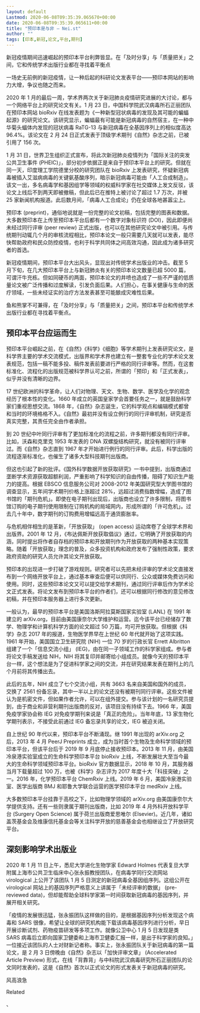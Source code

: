 ```yaml
---
layout: default
Lastmod: 2020-06-08T09:35:39.065670+00:00
date: 2020-06-08T09:35:39.065611+00:00
title: "预印本是与非 – Nei.st"
author: ""
tags: [印本,新冠,论文,平台,期刊]
---
```


新冠疫情期间迅速崛起的预印本平台利弊皆显。在「及时分享」与「质量把关」之间，它和传统学术出版行业都在寻找着平衡点

一场史无前例的新冠疫情，让一种后起的科研论文发表平台——预印本网站的影响力大增，争议也随之而来。

2020 年 1 月的最后一周，学术界两次关于新冠肺炎疫情研究进展的大讨论，都与一个网络平台上的研究论文有关。1 月 23 日，中国科学院武汉病毒所石正丽团队在预印本网站 bioRxiv 在线发表题为《一种新型冠状病毒的发现及其可能的蝙蝠起源》的研究论文。该研究显示，蝙蝠最有可能是新冠病毒的自然宿主，在一种中华菊头蝠体内发现的冠状病毒 RaTG-13 与新冠病毒在全基因序列上的相似度高达 96.4%。该论文在 2 月 24 日正式发表于顶级学术期刊《自然》杂志之前，已被引用了 156 次。

1 月 31 日，世界卫生组织正式宣布，将此次新冠肺炎疫情列为「国际关注的突发公共卫生事件 (PHEIC)」，部分初步依据正是来自于预印本平台上的研究。但就在同一天，印度理工学院德里分校的研究团队在 bioRxiv 上发表研究，怀疑新冠病毒被插入艾滋病病毒的关键氨基酸序列，暗示新冠病毒可能由「人工合成制造」。该文一出，多名病毒学和基因组学等领域的权威科学家在社交媒体上发文反驳，该论文上线后不到两天即被撤稿，但此后已在推特上被讨论了超过 1.7 万次，并被 25 家新闻机构报道。此后数月间，「病毒人工合成论」仍在全球各地甚嚣尘上。

预印本 (preprint)，通俗地说就是一份完整的论文初稿，包括完整的图表和数据。大多数预印本在上传至预印本平台后都有一个数字对象标识符 (DOI)，因此即便尚未经过同行评审 (peer review) 正式出版，也可以在其他研究论文中被引用。与传统期刊动辄几个月的审核流程相比，预印本论文一般只需要几天就可以发表，能尽快帮助政府和民众防控疫情，也利于科学共同体之间高效沟通，因此成为诸多研究者的首选。

新冠疫情期间，预印本平台大出风头，显现出对传统学术出版业的冲击。截至 5 月下旬，在几大预印本平台上与新冠肺炎有关的预印本论文数量已超 5000 篇，可谓汗牛充栋。但如同硬币的两面，预印本论文的井喷也造成了一些不严谨的低质量论文被广泛传播和过度解读，引发负面后果。人们担心，在事关健康与生命的医疗领域，一些未经证实的治疗方法发表甚至可能酿成灾难性后果。

鱼和熊掌不可兼得，在「及时分享」与「质量把关」之间，预印本平台和传统学术出版行业都在寻找着平衡点。

预印本平台应运而生
---------

预印本平台崛起之前，在《自然》《科学》《细胞》等学术期刊上发表研究论文，是科学界主要的学术交流模式，出版界和学术界也建立有一整套专业化的学术论文发表规范，包括一稿不能多投、稿件发表前要进行严格的同行评审等。然而，在这套标准化、流程化的出版规范被科学界认可之前，所谓的「预印」和「正式发表」，似乎并没有清晰的边界。

17 世纪欧洲的科学革命，让人们对物理、天文、生物、数学、医学及化学的观念经历了根本性的变化。1660 年成立的英国皇家学会首要任务之一，就是鼓励科学家们重视思想交流。1868 年，《自然》杂志诞生，它的科学观点和编辑模式都曾和当时的环境格格不入。《自然》最初并没有设立例行的同行评审机制，研究是否真实完整，其责任完全由作者承担。

到 20 世纪中叶同行评审有了更加标准化的流程之前，许多期刊都没有同行评审。比如，沃森和克里克 1953 年发表的 DNA 双螺旋结构研究，就没有被同行评审过。而《自然》杂志直到 1967 年才开始进行例行的同行评审。此后，科学出版的流程逐渐标准化，也催生了诸多大型科技期刊出版商。

但这也引起了新的批评。《国外科学数据开放获取研究》一书中提到，出版商通过垄断学术资源获取超额利润，严重影响了科学知识的自由传播，阻碍了知识生产能力的提高。根据 EBSCO 信息服务公司对 2008-2012 年美国研究型大学图书馆的调查显示，五年间学术期刊价格上涨超过 28%，远超过消费指数增幅，造成了图书馆的「期刊危机」。即使在电子期刊出现后，出版商也设立了许多限制，将图书馆订购的电子期刊使用限制在订购机构的局域网内，形成所谓的「许可危机」。过去几十年中，数字期刊的订购费用增幅远高于通货膨胀率。

与危机相伴相生的是革新，「开放获取」 (open access) 运动席卷了全球学术界和出版界。2001 年 12 月，《布达佩斯开放获取倡议》通过，它明确了开放获取的内涵，同时提出将作者自存档的预印本和开放期刊作为开放获取的两种基本实现策略。随着「开放获取」理念的普及，众多投资机构和政府发布了强制性政策，要求政府资助的研究人员允许其论文开放获取。

预印本的出现进一步打破了游戏规则。研究者可以先把未经评审的学术论文直接发布到一个网络开放平台上，通过基本审查后便可以供同行、公众或媒体免费访问和使用。同时，这些预印本论文又可以提交给学术期刊，通过同行评审后作为学术论文正式发表。将论文发布到预印本平台的作者们，还可以根据同行修改的意见修改初稿，并在预印本服务器上进行多次更新。

一般认为，最早的预印本平台是美国洛斯阿拉莫斯国家实验室 (LANL) 在 1991 年建立的 arXiv.org，目前由美国康奈尔大学维护和运营。迄今该平台已经储存了数学、物理学和计算机科学方面的论文超过 50 万篇，均可开放获取。但根据《科学》杂志 2017 年的报道，生物医学界早在上世纪 60 年代就开始了这项实践。1961 年开始，美国国立卫生研究院 (NIH) 一位 70 岁的行政长官 Errett Albritton 组建了一个「信息交流小组」 (IEG)，由在同一子领域工作的科学家组成。参与者将论文手稿发送给 NIH，NIH 将其复印并邮寄给小组成员。就像今天的预印本平台一样，这个想法是为了促进科学家之间的交流，并在研究结果发表在期刊上的几个月前将其传播出去。

此后的五年，NIH 成立了七个交流小组，共有 3663 名来自美国和国外的成员，交换了 2561 份备忘录，其中一半以上的论文还没有被期刊同行评审。这些文件被认为是机密文件，但如果作者允许，可以在组外提交。参与该计划的一名研究员提到，由于商业和非营利期刊出版商的反对，该项目没有持续下去。1966 年，美国免疫学家协会称 IEG 对免疫学期刊来说是「真正的危险」。当年年底，13 家生物化学期刊表示，不接受此前通过 IEG 备忘录共享的论文，IEG 被迫关闭。

自上世纪 90 年代以来，预印本平台不断涌现。继 1991 年出现的 arXiv.org 之后，2013 年 4 月 PeerJ Preprints 成立，成为当时首个生物及生命科学领域的预印本平台，但该平台后于 2019 年 9 月底停止接收预印本。2013 年 11 月，由美国冷泉港实验室成立的生命科学预印本平台 bioRxiv 上线，不断发展壮大至当今最大的生命科学领域预印本平台。bioRxiv 官方数据显示，2018 年 10 月，其服务器当月下载量超过 100 万，也被《科学》杂志评为 2017 年度十大「科技突破」之一。2016 年，化学预印本平台 ChemRxiv 上线。2019 年 6 月，美国冷泉港实验室、医学出版商 BMJ 和耶鲁大学联合运营的医学预印本平台 medRxiv 上线。

大多数预印本平台挂靠于高校之下，比如物理学领域的 arXiv.org 由美国康奈尔大学提供支持。还有一些则隶属于期刊出版商，比如 2019 年 4 月外科开放科学平台 (Surgery Open Science) 属于荷兰出版商爱思唯尔 (Elsevier)。近几年，诸如盖茨基金会及维康信托基金会等关注科学开放的慈善基金会也相继设立了开放研究平台。

深刻影响学术出版业
---------

2020 年 1 月 11 日上午，悉尼大学进化生物学家 Edward Holmes 代表复旦大学附属上海市公共卫生临床中心张永振教授团队，在病毒学同行交流网站 virological 上公开了该团队 1 月 5 日测定的新冠病毒全基因组序列。这组公开在 virological 网站上的基因序列严格意义上讲属于「未经评审的数据」 (pre-reviewed data)，但却能帮助全球科学家第一时间获取新冠病毒的基因序列，并展开相关研究。

「疫情的发展很迅猛，张永振团队这样做的目的，是根据基因序列分析发现这个病毒和 SARS 很像，希望让全球的研究机构能下载该病毒基因序列进行分析，早日开展诊断试剂、药物疫苗研发等多项工作。就像公卫中心 1 月 5 日发现是类 SARS 病毒后立即向国家卫健委和上海市卫健委汇报一样，是出于科学家的良知。」一位接近该团队的人士对财新记者称。事实上，张永振团队关于新冠病毒的第一篇论文，是 2 月 3 日傍晚由《自然》杂志以「加快评审文章」 (Accelerated Article Preview) 形式，在线「背靠背」与中科院武汉病毒研究所石正丽团队的论文同时发表的，这是《自然》首次以正式论文的形式发表关于新冠病毒的研究。

风高浪急[](https://nei.st/medium/j2c6srlbezlceyrdintsxq)

Related

、

